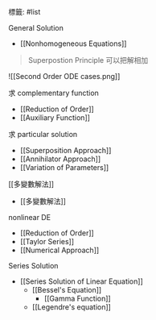 標籤: #list 

General Solution
- [[Nonhomogeneous Equations]]

> Superpostion Principle
> 可以把解相加

![[Second Order ODE cases.png]]

求 complementary function
- [[Reduction of Order]]
- [[Auxiliary Function]]

求 particular solution
- [[Superposition Approach]]
- [[Annihilator Approach]]
- [[Variation of Parameters]]

[[多變數解法]]
- [[多變數解法]]

nonlinear DE
- [[Reduction of Order]]
- [[Taylor Series]]
- [[Numerical Approach]]

Series Solution
- [[Series Solution of Linear Equation]]
  - [[Bessel's Equation]]
    - [[Gamma Function]]
  - [[Legendre's equation]]